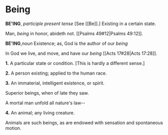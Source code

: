 # Being

**BE'ING**, _participle present tense_ \[See [[Be]].\] Existing in a certain state.

Man, _being_ in honor, abideth not. [[Psalms 49#12|Psalms 49:12]].

**BE'ING**,_noun_ Existence; as, God is the author of our _being_

In God we live, and move, and have our _being_ [[Acts 17#28|Acts 17:28]].

**1.** A particular state or condition. \[This is hardly a different sense.\]

**2.** A person existing; applied to the human race.

**3.** An immaterial, intelligent existence, or spirit.

Superior beings, when of late they saw.

A mortal man unfold all nature's law--

**4.** An animal; any living creature.

Animals are such beings, as are endowed with sensation and spontaneous motion.